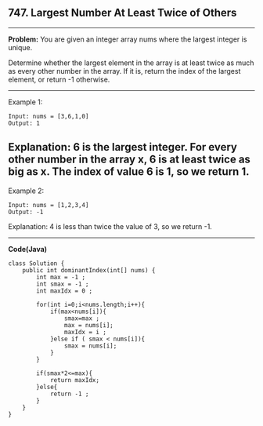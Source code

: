 ## **747. Largest Number At Least Twice of Others**
----

**Problem:**
You are given an integer array nums where the largest integer is unique.

Determine whether the largest element in the array is at least twice as much as every other number in the array. If it is, return the index of the largest element, or return -1 otherwise.

 ----
Example 1:
```
Input: nums = [3,6,1,0]
Output: 1
```
Explanation: 6 is the largest integer.
For every other number in the array x, 6 is at least twice as big as x.
The index of value 6 is 1, so we return 1.
-
Example 2:
```
Input: nums = [1,2,3,4]
Output: -1
```
Explanation: 4 is less than twice the value of 3, so we return -1.
 
----
**Code(Java)**
```
class Solution {
    public int dominantIndex(int[] nums) {
        int max = -1 ;
        int smax = -1 ;
        int maxIdx = 0 ;

        for(int i=0;i<nums.length;i++){
            if(max<nums[i]){
                smax=max ;
                max = nums[i];
                maxIdx = i ;
            }else if ( smax < nums[i]){
                smax = nums[i];
            }
        }

        if(smax*2<=max){
            return maxIdx;
        }else{
            return -1 ;
        }
    }
}
```
